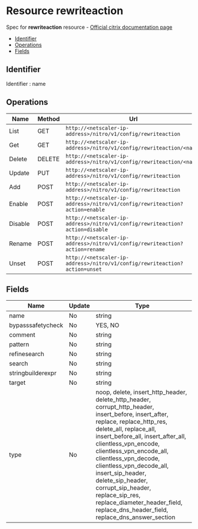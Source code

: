 # Resource rewriteaction

Spec for **rewriteaction** resource - [Official citrix documentation page](https://developer-docs.citrix.com/projects/netscaler-nitro-api/en/12.0/configuration/rewrite/rewriteaction/rewriteaction/)

- [Identifier](#identifier)
- [Operations](#operations)
- [Fields](#fields)

## Identifier

Identifier : name

## Operations

| Name | Method | Url |
|----|----|----|
| List | GET | `http://<netscaler-ip-address>/nitro/v1/config/rewriteaction` |
| Get | GET | `http://<netscaler-ip-address>/nitro/v1/config/rewriteaction/<name>` |
| Delete | DELETE | `http://<netscaler-ip-address>/nitro/v1/config/rewriteaction/<name>` |
| Update | PUT | `http://<netscaler-ip-address>/nitro/v1/config/rewriteaction` |
| Add | POST | `http://<netscaler-ip-address>/nitro/v1/config/rewriteaction` |
| Enable | POST | `http://<netscaler-ip-address>/nitro/v1/config/rewriteaction?action=enable` |
| Disable | POST | `http://<netscaler-ip-address>/nitro/v1/config/rewriteaction?action=disable` |
| Rename | POST | `http://<netscaler-ip-address>/nitro/v1/config/rewriteaction?action=rename` |
| Unset | POST | `http://<netscaler-ip-address>/nitro/v1/config/rewriteaction?action=unset` |

## Fields

| Name | Update | Type |
|----|----|----|
| name | No | string |
| bypasssafetycheck | No | YES, NO |
| comment | No | string |
| pattern | No | string |
| refinesearch | No | string |
| search | No | string |
| stringbuilderexpr | No | string |
| target | No | string |
| type | No | noop, delete, insert_http_header, delete_http_header, corrupt_http_header, insert_before, insert_after, replace, replace_http_res, delete_all, replace_all, insert_before_all, insert_after_all, clientless_vpn_encode, clientless_vpn_encode_all, clientless_vpn_decode, clientless_vpn_decode_all, insert_sip_header, delete_sip_header, corrupt_sip_header, replace_sip_res, replace_diameter_header_field, replace_dns_header_field, replace_dns_answer_section |

